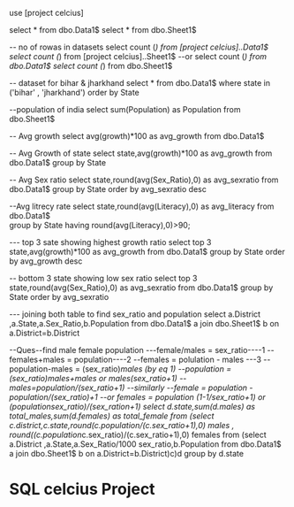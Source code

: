 
use [project celcius]

select * from dbo.Data1$
select * from dbo.Sheet1$

-- no of rowas in datasets
select count (*) from [project celcius]..Data1$
select count (*) from [project celcius]..Sheet1$
--or
select count (*) from dbo.Data1$
select count (*) from dbo.Sheet1$

-- dataset for bihar & jharkhand
select * from dbo.Data1$ where state in ('bihar' , 'jharkhand') order by State

--population of india
select sum(Population) as Population from dbo.Sheet1$

-- Avg growth
select avg(growth)*100 as avg_growth from dbo.Data1$

-- Avg Growth of state
select state,avg(growth)*100 as avg_growth from dbo.Data1$ group by State

-- Avg Sex ratio
select state,round(avg(Sex_Ratio),0) as avg_sexratio from dbo.Data1$ group by State 
order by avg_sexratio desc

--Avg litrecy rate 
select state,round(avg(Literacy),0) as avg_literacy from dbo.Data1$  
group by State having round(avg(Literacy),0)>90;

--- top 3 sate showing highest growth ratio
select top 3
state,avg(growth)*100 as avg_growth from dbo.Data1$ group by State order by avg_growth desc

-- bottom 3 state showing low sex ratio
select top 3
state,round(avg(Sex_Ratio),0) as avg_sexratio from dbo.Data1$ group by State 
order by avg_sexratio

--- joining both table to find sex_ratio and population
select a.District ,a.State,a.Sex_Ratio,b.Population from dbo.Data1$ a join dbo.Sheet1$ b on a.District=b.District

--Ques--find male female population
---female/males = sex_ratio----1
--females+males = population----2
--females = polulation - males ---3
--population-males = (sex_ratio)*males (by eq 1)
--population = (sex_ratio)*males+males or males(sex_ratio+1)
-- males=population/(sex_ratio+1)
--similarly
--female = population - population/(sex_ratio)+1
--or females = population (1-1/sex_ratio+1) or (population*sex_ratio)/(sex_ration+1)
select d.state,sum(d.males) as total_males,sum(d.females) as total_female from
(select c.district,c.state,round(c.population/(c.sex_ratio+1),0) males , round((c.population*c.sex_ratio)/(c.sex_ratio+1),0) females from
(select a.District ,a.State,a.Sex_Ratio/1000 sex_ratio,b.Population from dbo.Data1$ a join dbo.Sheet1$ b on a.District=b.District)c)d
group by d.state
# SQL celcius Project
